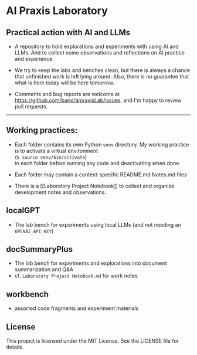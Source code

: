 # AI Praxis Laboratory  
## Practical action with AI and LLMs

- A repository to hold explorations and experiments with using AI and
LLMs. And to collect some observations and reflections on AI practice and experience.

- We try to keep the labs and benches clean, but there is always a chance that unfinished work is left lying around.  Also, there is no guarantee that what is here today will be here tomorrow.

- Comments and bug reports are welcome at <https://github.com/band/aipraxisLab/issues>, and I'm happy to review pull requests.

-----

## Working practices:  
 - Each folder contains its own Python `venv` directory. My working
   practice is to activate a virtual environment  
   (`$ source venv/bin/activate`)  
   in each folder before running any code and deactivating when done.  

 - Each folder may contain a context-specific README.md Notes.md files

- There is a [[Laboratory Project Notebook]] to collect and organize development notes and observations.  

## localGPT  

- The lab bench for experiments using local LLMs (and not needing an
  `OPENAI_API_KEY`)
  
## docSummaryPlus

- The lab bench for experiments and explorations into document
  summarization and Q&A  
- cf. `Laboratory Project Notebook.md` for work notes  

## workbench  

- assorted code fragments and experiment materials  

## License

This project is licensed under the MIT License. See the LICENSE file for details.
